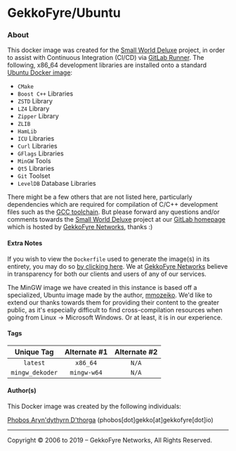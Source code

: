 # GekkoFyre/Ubuntu

### About

This docker image was created for the [Small World Deluxe](https://git.gekkofyre.io/amateur-radio/small-world-deluxe) project, in order to assist with Continuous Integration (CI/CD) via [GitLab Runner](https://docs.gitlab.com/runner/). The following, x86_64 development libraries are installed onto a standard [Ubuntu Docker image](https://hub.docker.com/_/ubuntu):

- `CMake`
- `Boost C++` Libraries
- `ZSTD` Library
- `LZ4` Library
- `Zipper` Library
- `ZLIB`
- `HamLib`
- `ICU` Libraries
- `Curl` Libraries
- `GFlags` Libraries
- `MinGW` Tools
- `Qt5` Libraries
- `Git` Toolset
- `LevelDB` Database Libraries

There might be a few others that are not listed here, particularly dependencies which are required for compilation of C/C++ development files such as the [GCC toolchain](https://gcc.gnu.org/). But please forward any questions and/or comments towards the [Small World Deluxe](https://git.gekkofyre.io/amateur-radio/small-world-deluxe) project at our [GitLab homepage](https://git.gekkofyre.io/) which is hosted by [GekkoFyre Networks](https://gekkofyre.io/), thanks :)

#### Extra Notes

If you wish to view the `Dockerfile` used to generate the image(s) in its entirety, you may do so [by clicking here](https://git.gekkofyre.io/amateur-radio/small-world-deluxe/tree/develop/docker/ubuntu/). We at [GekkoFyre Networks](https://gekkofyre.io/) believe in transparency for both our clients and users of any of our services.

The MinGW image we have created in this instance is based off a specialized, Ubuntu image made by the author, [mmozeiko](https://hub.docker.com/r/mmozeiko/mingw-w64). We'd like to extend our thanks towards them for providing their content to the greater public, as it's especially difficult to find cross-compilation resources when going from Linux -> Microsoft Windows. Or at least, it is in our experience.

#### Tags

|   Unique Tag    | Alternate #1 | Alternate #2 |
| :-------------: | :----------: | :----------: |
|    `latest`     |   `x86_64`   |    `N/A`     |
| `mingw_dekoder` | `mingw-w64`  |    `N/A`     |

#### Author(s)

This Docker image was created by the following individuals:

[Phobos Aryn'dythyrn D'thorga](https://drake.network/@phobos_dthorga) (phobos[dot]gekko[at]gekkofyre[dot]io)

------

Copyright © 2006 to 2019 – GekkoFyre Networks, All Rights Reserved.